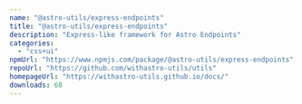```yaml
---
name: "@astro-utils/express-endpoints"
title: "@astro-utils/express-endpoints"
description: "Express-like framework for Astro Endpoints"
categories:
  - "css+ui"
npmUrl: "https://www.npmjs.com/package/@astro-utils/express-endpoints"
repoUrl: "https://github.com/withastro-utils/utils"
homepageUrl: "https://withastro-utils.github.io/docs/"
downloads: 68
---
```

